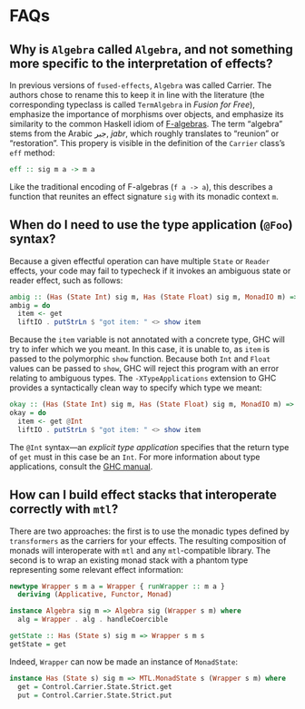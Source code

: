 # FAQs

## Why is `Algebra` called `Algebra`, and not something more specific to the interpretation of effects?

In previous versions of `fused-effects`, `Algebra` was called Carrier. The authors chose to rename this to keep it in line with the literature (the corresponding typeclass is called `TermAlgebra` in _Fusion for Free_), emphasize the importance of morphisms over objects, and emphasize its similarity to the common Haskell idiom of [F-algebras](https://www.schoolofhaskell.com/user/bartosz/understanding-algebras). The term “algebra” stems from the Arabic جبر, _jabr_, which roughly translates to “reunion” or “restoration”. This propery is visible in the definition of the `Carrier` class’s `eff` method:

```haskell
eff :: sig m a -> m a
```

Like the traditional encoding of F-algebras (`f a -> a`), this describes a function that reunites an effect signature `sig` with its monadic context `m`.

## When do I need to use the type application (`@Foo`) syntax?

Because a given effectful operation can have multiple `State` or `Reader` effects, your code may fail to typecheck if it invokes an ambiguous state or reader effect, such as follows:

``` haskell
ambig :: (Has (State Int) sig m, Has (State Float) sig m, MonadIO m) => m ()
ambig = do
  item <- get
  liftIO . putStrLn $ "got item: " <> show item
```

Because the `item` variable is not annotated with a concrete type, GHC will try to infer which we you meant. In this case, it is unable to, as `item` is passed to the polymorphic `show` function. Because both `Int` and `Float` values can be passed to `show`, GHC will reject this program with an error relating to ambiguous types. The `-XTypeApplications` extension to GHC provides a syntactically clean way to specify which type we meant:

```haskell
okay :: (Has (State Int) sig m, Has (State Float) sig m, MonadIO m) => m ()
okay = do
  item <- get @Int
  liftIO . putStrLn $ "got item: " <> show item
```

The `@Int` syntax—an _explicit type application_ specifies that the return type of `get` must in this case be an `Int`. For more information about type applications, consult the [GHC manual](https://downloads.haskell.org/~ghc/latest/docs/html/users_guide/glasgow_exts.html#extension-TypeApplications).

## How can I build effect stacks that interoperate correctly with `mtl`?

There are two approaches: the first is to use the monadic types defined by `transformers` as the carriers for your effects. The resulting composition of monads will interoperate with `mtl` and any `mtl`-compatible library. The second is to wrap an existing monad stack with a phantom type representing some relevant effect information:

```haskell
newtype Wrapper s m a = Wrapper { runWrapper :: m a }
  deriving (Applicative, Functor, Monad)

instance Algebra sig m => Algebra sig (Wrapper s m) where
  alg = Wrapper . alg . handleCoercible

getState :: Has (State s) sig m => Wrapper s m s
getState = get
```

Indeed, `Wrapper` can now be made an instance of `MonadState`:

```haskell
instance Has (State s) sig m => MTL.MonadState s (Wrapper s m) where
  get = Control.Carrier.State.Strict.get
  put = Control.Carrier.State.Strict.put
```

